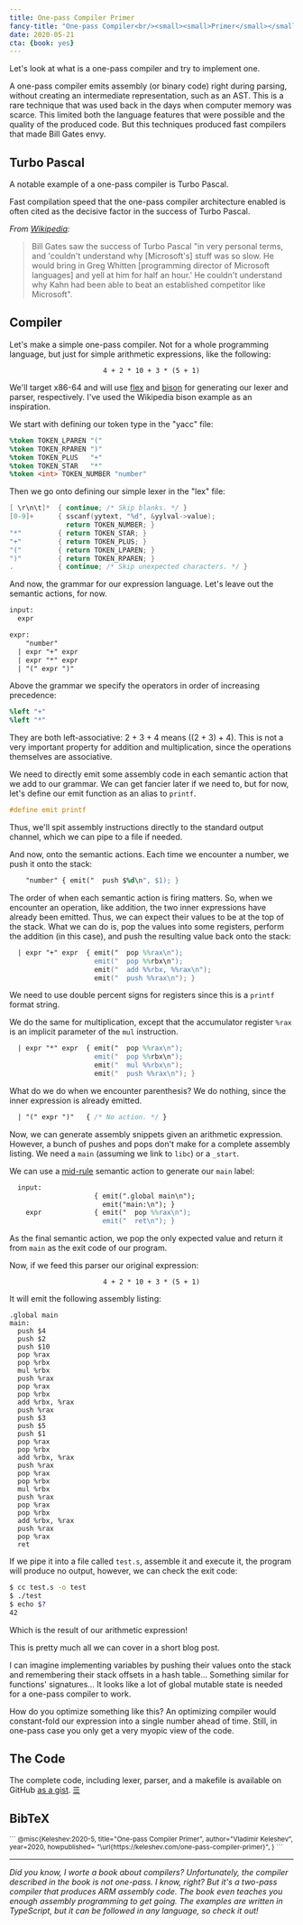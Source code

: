 ```yaml
---
title: One-pass Compiler Primer
fancy-title: "One-pass Compiler<br/><small><small>Primer</small></small>"
date: 2020-05-21
cta: {book: yes}
---
```



Let's look at what is a one-pass compiler and try to implement one.

<!--So instead of parsing the source into AST and then traversing it to emit code, a compiler would emit code during parsing. -->


A one-pass compiler emits assembly (or binary code) right during parsing, without creating an intermediate representation, such as an AST.
This is a rare technique that was used back in the days when computer memory was scarce.
This limited both the language features that were possible and the quality of the produced code.
But this techniques produced fast compilers that made Bill Gates envy.

<!--When it comes to langauge features, the most straightforward outcome of having a one-pass compiler is that forward references are not possible.

It also limits the kinds of optimizations that the compiler can do.-->


## Turbo Pascal


A notable example of a one-pass compiler is Turbo Pascal.


Fast compilation speed that the one-pass compiler architecture enabled is often cited as the decisive factor in the success of Turbo Pascal.

*From [Wikipedia](https://en.wikipedia.org/wiki/Turbo_Pascal):*

> Bill Gates saw the success of Turbo Pascal
> "in very personal terms, and 'couldn't understand why
> [Microsoft's] stuff was so slow.
> He would bring in Greg Whitten
> [programming director of Microsoft languages]
> and yell at him for half an hour.'
> He couldn't understand why Kahn had been able to
> beat an established competitor like Microsoft".


## Compiler

Let's make a simple one-pass compiler.
Not for a whole programming language, but just for simple arithmetic expressions, like the following:

<center><code>4 + 2 * 10 + 3 * (5 + 1)</code></center>



We'll target x86-64 and will use [flex](https://en.wikipedia.org/wiki/Flex_(lexical_analyser_generator)) and [bison](https://en.wikipedia.org/wiki/GNU_Bison) for generating
our lexer and parser, respectively.
I've used the Wikipedia bison example as an inspiration.

We start with defining our token type in the "yacc" file:

```yacc
%token TOKEN_LPAREN "("
%token TOKEN_RPAREN ")"
%token TOKEN_PLUS   "+"
%token TOKEN_STAR   "*"
%token <int> TOKEN_NUMBER "number"
```

Then we go onto defining our simple lexer in the "lex" file:

```c
[ \r\n\t]*  { continue; /* Skip blanks. */ }
[0-9]+      { sscanf(yytext, "%d", &yylval->value);
              return TOKEN_NUMBER; }
"*"         { return TOKEN_STAR; }
"+"         { return TOKEN_PLUS; }
"("         { return TOKEN_LPAREN; }
")"         { return TOKEN_RPAREN; }
.           { continue; /* Skip unexpected characters. */ }
```

And now, the grammar for our expression language.
Let's leave out the semantic actions, for now.

```yacc
input:
  expr

expr:
    "number"
  | expr "+" expr
  | expr "*" expr
  | "(" expr ")"
```

Above the grammar we specify the operators in order of increasing precedence:

```yacc
%left "+"
%left "*"
```

They are both left-associative:
2 + 3 + 4 means ((2 + 3) + 4).
This is not a very important
property for addition and multiplication, since the operations themselves are associative.

We need to directly emit some assembly code in each semantic action that we add to our grammar.
We can get fancier later if we need to, but for now, let's define our emit function as an alias to `printf`.

```c
#define emit printf
```

Thus, we'll spit assembly instructions directly to the standard output channel, which we can pipe to a file if needed.

And now, onto the semantic actions.
Each time we encounter a number, we push it onto the stack:

```yacc
    "number" { emit("  push $%d\n", $1); }
```

The order of when each semantic action is firing matters.
So, when we encounter an operation, like addition,
the two inner expressions have already been emitted.
Thus, we can expect their values to be at the top of the stack.
What we can do is, pop the values into some registers,
perform the addition (in this case), and push the resulting value back onto the stack:

```yacc
  | expr "+" expr  { emit("  pop %%rax\n");
                     emit("  pop %%rbx\n");
                     emit("  add %%rbx, %%rax\n");
                     emit("  push %%rax\n"); }
```

We need to use double percent signs for registers since this is a `printf` format string.

We do the same for multiplication, except that the accumulator register `%rax` is an implicit parameter of the `mul` instruction.

```yacc
  | expr "*" expr  { emit("  pop %%rax\n");
                     emit("  pop %%rbx\n");
                     emit("  mul %%rbx\n");
                     emit("  push %%rax\n"); }
```

What do we do when we encounter parenthesis?
We do nothing, since the inner expression is already emitted.

```yacc
  | "(" expr ")"   { /* No action. */ }
```

Now, we can generate assembly snippets given an arithmetic expression.
However, a bunch of pushes and pops don't make for a complete assembly listing.
We need a `main` (assuming we link to `libc`) or a `_start`.

We can use a [mid-rule](https://www.gnu.org/software/bison/manual/html_node/Mid_002dRule-Actions.html) semantic action to generate our `main` label:

```yacc
  input:
                     { emit(".global main\n");
                       emit("main:\n"); }
    expr             { emit("  pop %%rax\n");
                       emit("  ret\n"); }
```

As the final semantic action, we pop the only expected value and return it from `main` as the exit code of our program.

Now, if we feed this parser our original expression:

<center><code>4 + 2 &#42; 10 + 3 &#42; (5 + 1)</code></center>

It will emit the following assembly listing:

```
.global main
main:
  push $4
  push $2
  push $10
  pop %rax
  pop %rbx
  mul %rbx
  push %rax
  pop %rax
  pop %rbx
  add %rbx, %rax
  push %rax
  push $3
  push $5
  push $1
  pop %rax
  pop %rbx
  add %rbx, %rax
  push %rax
  pop %rax
  pop %rbx
  mul %rbx
  push %rax
  pop %rax
  pop %rbx
  add %rbx, %rax
  push %rax
  pop %rax
  ret
```

If we pipe it into a file called `test.s`, assemble it and execute it, the program will produce no output, however, we can check the exit code:

```bash
$ cc test.s -o test
$ ./test
$ echo $?
42
```

Which is the result of our arithmetic expression!

This is pretty much all we can cover in a short blog post.


I can imagine implementing variables by pushing their values onto the stack and remembering their stack offsets in a hash table… Something similar for functions' signatures… It looks like a lot of global mutable state is needed for a one-pass compiler to work.


How do you optimize something like this?
An optimizing compiler would constant-fold our expression into a single number ahead of time. Still, in one-pass case you only get a very myopic view of the code.

<!--The outcome of this experiment, I guess, is, don't make a
one-pass compiler?!-->

<!--
<center>⁂</center>

This blog post was inspired by a [question on Quora](https://www.quora.com/What-is-Single-Pass-Compiler-and-its-example/answer/Vladimir-Keleshev-1).
-->

## The Code

The complete code, including lexer, parser, and a makefile is available on GitHub [as a gist](https://gist.github.com/keleshev/cdd6d3d46437284b2a0c2fc42cf90e0f).
[☰](/ "Home")

## BibTeX

<small>
```       
@misc{Keleshev:2020-5,
  title="One-pass Compiler Primer",
  author="Vladimir Keleshev",
  year=2020,
  howpublished=
    "\url{https://keleshev.com/one-pass-compiler-primer}",
}
```
</small>

* * *

*Did you know, I worte a book about compilers?
Unfortunately, the compiler described in the book is not one-pass.
I know, right?
But it's a two-pass compiler that produces ARM assembly code.
The book even teaches you enough assembly programming to get going.
The examples are written in TypeScript, but it can be followed in any language, so check it out!*
<br/>
<br/>


